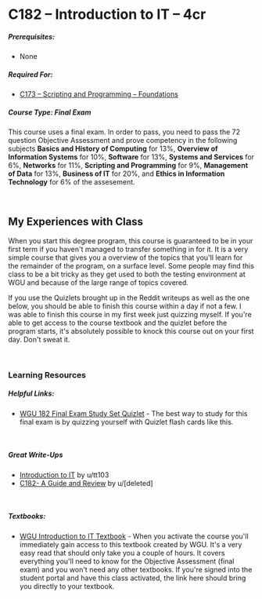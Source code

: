 # C182 – Introduction to IT – 4cr
<h5>Prerequisites:</h5>
<ul>
<li>None</li>
</ul>

<h5>Required For:</h5>
<ul>
<li><a href="https://github.com/Krautpaddy/myBSCS-Classes-Notes/blob/main/C173.md">C173 – Scripting and Programming – Foundations</a></li>
</ul>

<h5><b>Course Type:</b> Final Exam</h5>
<p>This course uses a final exam. In order to pass, you need to pass the 72 question Objective Assessment and prove competency in the following subjects <b>Basics and History of Computing</b> for 13%, <b>Overview of Information Systems</b> for 10%, <b>Software</b> for 13%, <b>Systems and Services</b> for 6%, <b>Networks</b> for 11%, <b>Scripting and Programming</b> for 9%, <b>Management of Data</b> for 13%, <b>Business of IT</b> for 20%, and <b>Ethics in Information Technology</b> for 6% of the assesement.</p>

<br />

<h2>My Experiences with Class</h2>
<p>When you start this degree program, this course is guaranteed to be in your first term if you haven't managed to transfer something in for it. It is a very simple course that gives you a overview of the topics that you'll learn for the remainder of the program, on a surface level. Some people may find this class to be a bit tricky as they get used to both the testing environment at WGU and because of the large range of topics covered.</p>
<p>If you use the Quizlets brought up in the Reddit writeups as well as the one below, you should be able to finish this course within a day if not a few. I was able to finish this course in my first week just quizzing myself. If you're able to get access to the course textbook and the quizlet before the program starts, it's absolutely possible to knock this course out on your first day. Don't sweat it.</p>

<br />

<h3>Learning Resources</h3>

<h5>Helpful Links:</h5>
<ul>
  <li><a href="https://quizlet.com/392279235/wgu-c182-final-exam-study-set-flash-cards/">WGU 182 Final Exam Study Set Quizlet</a> - The best way to study for this final exam is by quizzing yourself with Quizlet flash cards like this.</li>
</ul>

<br />

<h5>Great Write-Ups</h5>
<ul>
  <li><a href="https://www.reddit.com/r/WGU/comments/fwjz14/c182_wgu_introduction_to_it/  C182 WGU">Introduction to IT</a> by u/tt103</li>
  <li><a href="https://www.reddit.com/r/WGU_CompSci/comments/bwfm2j/c182_a_guide_and_review/">C182- A Guide and Review</a> by u/[deleted]</li>
</ul>

<br />

<h5>Textbooks:</h5>
<ul>
  <li><a href="https://wgu-nx.acrobatiq.com/en-us/courseware/contents/wgu_C182_18Sept17_intro_IT_1">WGU Introduction to IT Textbook</a> - When you activate the course you'll immediately gain access to this textbook created by WGU. It's a very easy read that should only take you a couple of hours. It covers everything you'll need to know for the Objective Assessment (final exam) and you won't need any other textbooks. If you're signed into the student portal and have this class activated, the link here should bring you directly to your textbook.</li>
</ul>
